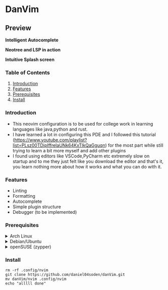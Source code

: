 # DanVim


## Preview

**Intelligent Autocomplete**

**Neotree and LSP in action**

**Intuitive Splash screen**

### Table of Contents
1. [Introduction](#introduction)
2. [Features](#features)
3. [Prerequisites](#prerequisites)
4. [Install](#install)
### Introduction

- This neovim configuration is to be used for college work in learning languages like java,python and rust.
- I have learned a lot in configuring this PDE and I followed this tutorial (https://www.youtube.com/playlist?list=PLsz00TDipIffreIaUNk64KxTIkQaGguqn) for the most part while still trying to learn a bit more myself and add other plugins
- I found using editors like VSCode,PyCharm etc extremely slow on startup and to me they just felt like you download the editor and that's it, you learn nothing more about how it works and what you can do with it.

### Features 

- Linting
- Formatting
- Autocomplete
- Simple plugin structure
- Debugger (to be implemented)

### Prerequisites 


<details>
<summary>Arch Linux</summary>
<br>
```
$ sudo pacman -S git neovim 
```
</details>
<details>
<summary>Debian/Ubuntu</summary>
<br>
```
$ sudo apt install git neovim 
```
</details>
<details>
<summary>openSUSE (zypper)</summary>
<br>
```
$ sudo zypper install git neovim 
```
</details>


### Install

```
rm -rf .config/nvim
git clone https://github.com/daniel04soden/danVim.git
mv danVim/nvim .config/nvim
echo "alllll done"
```
